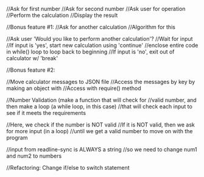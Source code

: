 //Ask for first number
//Ask for second number
//Ask user for operation
//Perform the calculation
//Display the result

//Bonus feature #1:
//Ask for another calculation
//Algorithm for this

//Ask user 'Would you like to perform another calculation'?
//Wait for input
//If input is 'yes', start new calculation using 'continue'
//enclose entire code in while() loop to loop back to beginning
//If input is 'no', exit out of calculator w/ 'break'

//Bonus feature #2:

//Move calculator messages to JSON file
//Access the messages by key by making an object with
//Access with require() method

//Number Validation (make a function that will check for
//valid number, and then make a loop (a while loop, in this case)
//that will check each input to see if it meets the requirements

//Here, we check if the number is NOT valid
//If it is NOT valid, then we ask for more input (in a loop)
//until we get a valid number to move on with the program

//input from readline-sync is ALWAYS a string
//so we need to change num1 and num2 to numbers

//Refactoring: Change if/else to switch statement
